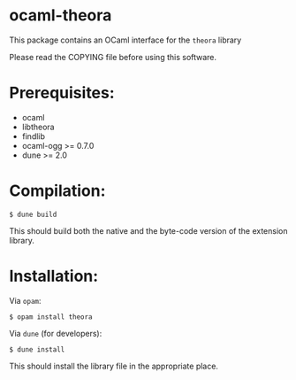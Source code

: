 ocaml-theora
============

This package contains an OCaml interface for the `theora` library

Please read the COPYING file before using this software.

Prerequisites:
==============

- ocaml
- libtheora
- findlib
- ocaml-ogg >= 0.7.0
- dune >= 2.0

Compilation:
============

```
$ dune build
```

This should build both the native and the byte-code version of the
extension library.

Installation:
=============

Via `opam`:

```
$ opam install theora
```

Via `dune` (for developers):
```
$ dune install
```

This should install the library file in the appropriate place.
